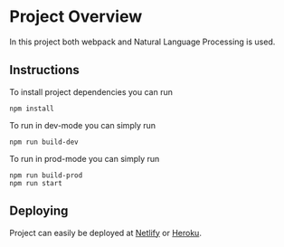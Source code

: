 # Project Overview
In this project both webpack and Natural Language Processing is used.

## Instructions

To install project dependencies you can run
```
npm install
```

To run in dev-mode you can simply run

```
npm run build-dev
```

To run in prod-mode you can simply run

```
npm run build-prod
npm run start
```


## Deploying

Project can easily be deployed at [Netlify](https://www.netlify.com/) or [Heroku](https://www.heroku.com/).